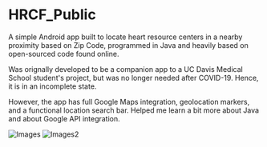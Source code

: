 # HRCF_Public

A simple Android app built to locate heart resource centers in a nearby proximity based on Zip Code, programmed in Java and heavily based on open-sourced code found online.

Was orignally developed to be a companion app to a UC Davis Medical School student's project, but was no longer needed after COVID-19. Hence, it is in an incomplete state.

However, the app has full Google Maps integration, geolocation markers, and a functional location search bar. Helped me learn a bit more about Java and about Google API integration.

![Images](https://media.discordapp.net/attachments/725948589674594399/779182342799097906/Screenshot_20201119-190036_HRCF.jpg?width=250&height=500)
![Images2](https://media.discordapp.net/attachments/725948589674594399/779182343704543272/Screenshot_20201119-190058_HRCF.jpg?width=250&height=500)



